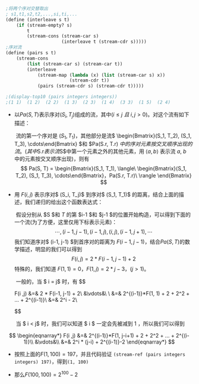 ```scheme
;将两个序对交替取出
; s1,t1,s2,t2,...,si,ti,...
(define (interleave s t)
    (if (stream-empty? s)
        t
        (stream-cons (stream-car s)
                     (interleave t (stream-cdr s)))))
;序对流
(define (pairs s t)
    (stream-cons
        (list (stream-car s) (stream-car t))
        (interleave
            (stream-map (lambda (x) (list (stream-car s) x))
                        (stream-cdr t))
            (pairs (stream-cdr s) (stream-cdr t)))))

;(display-top10 (pairs integers integers))
;(1 1)  (1 2)  (2 2)  (1 3)  (2 3)  (1 4)  (3 3)  (1 5)  (2 4) 
```
- 以$Pa(S, T)$表示序对$(S_i, T_j)$组成的流，其中$(i \le j\  且\ i, j > 0)$。对这个流有如下描述：

  ​	流的第一个序对是 $(S_1, T_1)$，其他部分是流$ \begin{Bmatrix}(S_1, T_2), (S_1, T_3), \cdots\end{Bmatrix} $和 $Pa(S.r, T.r) $中的序对元素按交叉顺序出现的流。(其中$S.r$表示流$S$中第一个元素之外的其他元素，用 $\langle a, b \rangle$ 表示流 $a,\ b$ 中的元素按交叉顺序出现)，则有
  $$
  Pa(S, T) = \begin{Bmatrix}(S_1, T_1), \langle\ \begin{Bmatrix}(S_1, T_2), (S_1, T_3), \cdots\end{Bmatrix}，Pa(S.r, T.r)\  \rangle \end{Bmatrix}
  $$




- 用 $F(i, j)$ 表示序对$ (S_i, T_j)$ 到序对$ (S_1, T_1)$ 的距离，结合上面的描述，我们递归的给出这个函数表达式：

  ​	假设分别从 $S $和 $T$ 的第 $i-1 $和 $j-1 $的位置开始构造，可以得到下面的一个流(为了方便，这里仅用下标表示元素)：
  $$
  \cdots, (i-1, j-1), (i-1, j), (i, j), (i-1, j+1), \cdots
  $$
  ​	我们知道序对$ (i-1, j-1) $到首序对的距离为 $F(i-1, j-1)$，结合$Pa(S, T)$的数学描述，明显的我们可以得到
  $$
  F(i ,j) = 2 * F(i-1, j-1) + 2
  $$
  特殊的，我们知道 $F(1, 1) = 0，F(1, j) = 2 * j - 3，(j > 1)$。
  ​	

  ​	一般的，当 $ i = j$ 时，有
  $$

  F(i ,j) &=& 2 * F(i-1, j-1) + 2\\
  &\vdots&\\
  \         &=& 2^{(i-1)}*F(1, 1) + 2 + 2^2 + ... + 2^{(i-1)}\\
  &=& 2^i - 2\\
  
  $$


    ​	当 $ i < j$ 时，我们可以知道 $ i $ 一定会先被减到 $1$ ，所以我们可以得到

$$
\begin{eqnarray*}
  F(i ,j) &=& 2^{(i-1)}*F(1, j-i+1) + 2 + 2^2 + ... + 2^{(i-1)}\\
  &\vdots&\\
  &=& 2^i * (j-i) + 2^{(i-1)}-2
  \end{eqnarray*}
$$

- 按照上面的$F(1, 100) = 197​$，并且代码验证 `(stream-ref (pairs integers integers) 197)`，得到`(1, 100)`

- 那么$F(100, 100) = 2^{100} - 2$